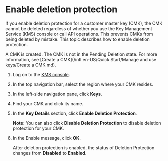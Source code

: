 # Enable deletion protection

If you enable deletion protection for a customer master key \(CMK\), the CMK cannot be deleted regardless of whether you use the Key Management Service \(KMS\) console or call API operations. This prevents CMKs from being deleted by mistake. This topic describes how to enable deletion protection.

A CMK is created. The CMK is not in the Pending Deletion state. For more information, see [Create a CMK](/intl.en-US/Quick Start/Manage and use keys/Create a CMK.md).

1.  Log on to the [KMS console](https://kms.console.aliyun.com).

2.  In the top navigation bar, select the region where your CMK resides.

3.  In the left-side navigation pane, click **Keys**.

4.  Find your CMK and click its name.

5.  In the **Key Details** section, click **Enable Deletion Protection**.

    **Note:** You can also click **Disable Deletion Protection** to disable deletion protection for your CMK.

6.  In the Enable message, click **OK**.

    After deletion protection is enabled, the status of Deletion Protection changes from **Disabled** to **Enabled**.


